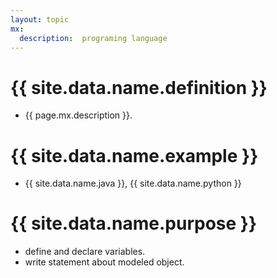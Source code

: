 ```yaml
---
layout: topic
mx:
  description:  programing language
---
```




# {{ site.data.name.definition }}
- {{ page.mx.description }}.

# {{ site.data.name.example }}
- {{ site.data.name.java }}, {{ site.data.name.python }}

# {{ site.data.name.purpose }}
- define and declare variables.
- write statement about modeled object.
